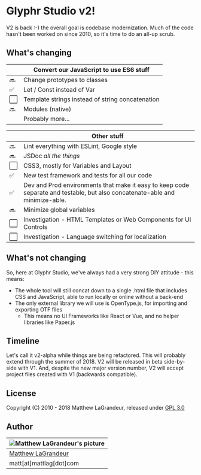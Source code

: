 # Glyphr Studio v2!
 V2 is back :-) the overall goal is codebase modernization. Much of the code hasn't been worked on since 2010, so it's time to do an all-up scrub.

## What's changing
| | **Convert our JavaScript to use ES6 stuff** |
| --- | --- |
| :soon: | Change prototypes to classes |
| :white_check_mark: | Let / Const instead of Var |
| :white_large_square: | Template strings instead of string concatenation |
| :soon: | Modules (native) |
| | Probably more... |

| | **Other stuff** |
| --- | --- |
| :soon: | Lint everything with ESLint, Google style |
| :soon: | JSDoc *all the things* |
| :white_large_square: | CSS3, mostly for Variables and Layout |
| :white_check_mark: | New test framework and tests for all our code |
| :white_check_mark: | Dev and Prod environments that make it easy to keep code separate and testable, but also concatenate-able and minimize-able. |
| :soon: | Minimize global variables |
| :white_large_square: | Investigation - HTML Templates or Web Components for UI Controls |
| :white_large_square: | Investigation - Language switching for localization |


## What's not changing
So, here at Glyphr Studio, we've always had a very strong DIY attitude - this means:
* The whole tool will still concat down to a single .html file that includes CSS and JavaScript, able to run locally or online without a back-end
* The only external library we will use is OpenType.js, for importing and exporting OTF files
  * This means no UI Frameworks like React or Vue, and no helper libraries like Paper.js

## Timeline
Let's call it v2-alpha while things are being refactored.  This will probably extend through the summer of 2018.  V2 will be released in beta side-by-side with V1.  And, despite the new major version number, V2 will accept project files created with V1 (backwards compatible).


## License
 Copyright (C) 2010 - 2018 Matthew LaGrandeur, released under
 [GPL 3.0](https://github.com/mattlag/Glyphr-Studio/blob/master/LICENSE-gpl-3.0.txt)

## Author
| ![Matthew LaGrandeur's picture](https://1.gravatar.com/avatar/f6f7b963adc54db7e713d7bd5f4903ec?s=70) |
|---|
| [Matthew LaGrandeur](http://mattlag.com/) |
| matt[at]mattlag[dot]com |